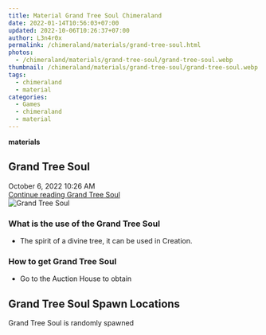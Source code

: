 ```yaml
---
title: Material Grand Tree Soul Chimeraland
date: 2022-01-14T10:56:03+07:00
updated: 2022-10-06T10:26:37+07:00
author: L3n4r0x
permalink: /chimeraland/materials/grand-tree-soul.html
photos:
  - /chimeraland/materials/grand-tree-soul/grand-tree-soul.webp
thumbnail: /chimeraland/materials/grand-tree-soul/grand-tree-soul.webp
tags:
  - chimeraland
  - material
categories:
  - Games
  - chimeraland
  - material
---
```


<link
  rel="stylesheet"
  href="https://rawcdn.githack.com/dimaslanjaka/Web-Manajemen/870a349/css/bootstrap-5-3-0-alpha3-wrapper.css"
/>
<section id="bootstrap-wrapper">
  <div data-bs-theme="dark">
    <div
      class="row g-0 border rounded overflow-hidden flex-md-row mb-4 shadow-sm position-relative bg-dark text-light"
    >
      <div class="col p-4 d-flex flex-column position-static">
        <strong class="d-inline-block mb-2 text-success">materials</strong>
        <h2 class="mb-0">Grand Tree Soul</h2>
        <div class="mb-1 text-muted">October 6, 2022 10:26 AM</div>
        <a
          href="/chimeraland/materials/grand-tree-soul.html"
          class="stretched-link d-none text-primary"
          >Continue reading Grand Tree Soul</a
        >
      </div>
      <div class="col-auto d-none d-md-block d-lg-block">
        <img
          src="https://www.webmanajemen.com/chimeraland/materials/grand-tree-soul/grand-tree-soul.webp"
          alt="Grand Tree Soul"
        />
      </div>
    </div>
    <div class="row">
      <div class="col-lg-6 col-12 mb-2">
        <div class="card">
          <div class="card-body">
            <h3 class="card-title">What is the use of the Grand Tree Soul</h3>
            <div class="card-text">
              <ul>
                <li>
                  The spirit of a divine tree, it can be used in Creation.
                </li>
              </ul>
            </div>
          </div>
        </div>
      </div>
      <div class="col-lg-6 col-12 mb-2">
        <div class="card">
          <div class="card-body">
            <h3 class="card-title">How to get Grand Tree Soul</h3>
            <div class="card-text">
              <ul>
                <li>Go to the Auction House to obtain</li>
              </ul>
            </div>
          </div>
        </div>
      </div>
      <div class="col-12 mb-2">
        <h2>Grand Tree Soul Spawn Locations</h2>
        <p>Grand Tree Soul is randomly spawned</p>
      </div>
    </div>
  </div>
</section>